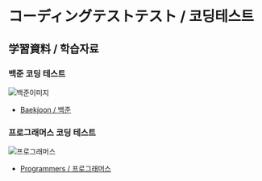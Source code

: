 # コーディングテストテスト / 코딩테스트

## 学習資料 / 학습자료

### 백준 코딩 테스트

![백준이미지](http://onlinejudgeimages.s3-ap-northeast-1.amazonaws.com/images/boj-og-1200.png)

- [Baekjoon / 백준](https://www.acmicpc.net/)

### 프로그래머스 코딩 테스트

![프로그래머스](https://programmers.co.kr/assets/img-meta-programmers-e00862a7c9acd8ef5164f8c85b3ab0127d083ab59b3a98d7219690bd3570bf35.png)

- [Programmers / 프로그래머스](https://programmers.co.kr/)
